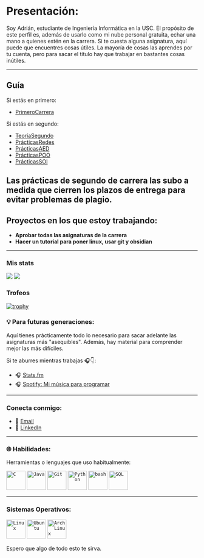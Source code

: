 # Presentación:
Soy Adrián, estudiante de Ingeniería Informática en la USC. El propósito de este perfil es, además de usarlo como mi nube personal gratuita, echar una mano a quienes estén en la carrera. Si te cuesta alguna asignatura, aquí puede que encuentres cosas útiles. La mayoría de cosas las aprendes por tu cuenta, pero para sacar el título hay que trabajar en bastantes cosas inútiles.

--------------------------------

## Guía

Si estás en primero:  
- [PrimeroCarrera](https://github.com/adrianql5/PrimeroCarrera)

Si estás en segundo:  
- [TeoríaSegundo](https://github.com/adrianql5/TEORIA-2-CARRERA/tree/main)  
- [PrácticasRedes](https://github.com/adrianql5/REDES)  
- [PrácticasAED](https://github.com/adrianql5/AED)  
- [PrácticasPOO](https://github.com/adrianql5/Monopoly)  
- [PrácticasSOI](https://github.com/adrianql5/SOI)

Las prácticas de segundo de carrera las subo a medida que cierren los plazos de entrega para evitar problemas de plagio.
---

## Proyectos en los que estoy trabajando:
- **Aprobar todas las asignaturas de la carrera**
- **Hacer un tutorial para poner linux, usar git y obsidian**
--------------------------------------------

### Mis stats
![](https://github-readme-stats.vercel.app/api?username=adrianql5&theme=dark&hide_border=false&include_all_commits=true&count_private=true)
![](https://github-readme-stats.vercel.app/api/top-langs/?username=adrianql5&theme=dark&hide_border=false&include_all_commits=true&count_private=true)<br/>


### Trofeos
[![trophy](https://github-profile-trophy.vercel.app/?username=adrianql5&theme=onedark)](https://github.com/ryo-ma/github-profile-trophy)<br/>

### 💡 Para futuras generaciones:
Aquí tienes prácticamente todo lo necesario para sacar adelante las asignaturas más "asequibles". Además, hay material para comprender mejor las más difíciles. 

Si te aburres mientras trabajas 🎧👇:

- 🎧 [Stats.fm](https://stats.fm/adrianql)
- 🎧 [Spotify: Mi música para programar](https://open.spotify.com/user/31adqxq4bchcdn4u4noj54d3umym?si=0a69a1f2eadf4fc1)

------------------------------------------------

### Conecta conmigo:
- 📧 [Email](mailto:adrian.quiroga@rai.usc.es)
- 💼 [LinkedIn](https://www.linkedin.com/in/adrian-quiroga-linares-3b2569317/)

---------------------

### 🌐 Habilidades:

Herramientas o lenguajes que uso habitualmente:

<code><img width="50" src="https://user-images.githubusercontent.com/25181517/192106070-46255bcf-65e6-4c6b-a296-bf8d0d8fb2a7.png" alt="C" title="C"/></code>
<code><img width="50" src="https://user-images.githubusercontent.com/25181517/117201156-9a724800-adec-11eb-9a9d-3cd0f67da4bc.png" alt="Java" title="Java"/></code>
<code><img width="50" src="https://user-images.githubusercontent.com/25181517/192108372-f71d70ac-7ae6-4c0d-8395-51d8870c2ef0.png" alt="Git" title="Git"/></code>
<code><img width="50" src="https://user-images.githubusercontent.com/25181517/183423507-c056a6f9-1ba8-4312-a350-19bcbc5a8697.png" alt="Python" title="Python"/></code>
<code><img width="50" src="https://user-images.githubusercontent.com/25181517/192158606-7c2ef6bd-6e04-47cf-b5bc-da2797cb5bda.png" alt="bash" title="bash"/></code>
<code><img width="50" src="https://user-images.githubusercontent.com/25181517/117208740-bfb78400-adf5-11eb-97bb-09072b6bedfc.png" alt="SQL" title="SQL"/></code>

----------------------------------------

### Sistemas Operativos:

<code><img width="50" src="https://github.com/marwin1991/profile-technology-icons/assets/76662862/2481dc48-be6b-4ebb-9e8c-3b957efe69fa" alt="Linux" title="Linux"/></code>
<code><img width="50" src="https://user-images.githubusercontent.com/25181517/186884153-99edc188-e4aa-4c84-91b0-e2df260ebc33.png" alt="Ubuntu" title="Ubuntu"/></code>
<code><img width="50" src="https://user-images.githubusercontent.com/25181517/186884156-e63da389-f3e1-4dca-a6c1-d76e886ba22a.png" alt="Arch Linux" title="Arch Linux"/></code>

Espero que algo de todo esto te sirva. 
